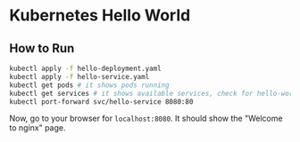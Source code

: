 # Kubernetes Hello World

## How to Run

```bash
kubectl apply -f hello-deployment.yaml        
kubectl apply -f hello-service.yaml
kubectl get pods # it shows pods running
kubectl get services # it shows available services, check for hello-world
kubectl port-forward svc/hello-service 8080:80
```

Now, go to your browser for `localhost:8080`. It should show the "Welcome to nginx" page.